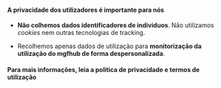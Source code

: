 #### A privacidade dos utilizadores é importante para nós

- **Não colhemos dados identificadores de individuos**. Não utilizamos *cookies* nem outras tecnologias de tracking.

- Recolhemos apenas dados de utilização para **monitorização da utilização do mgfhub de forma despersonalizada**.

#### Para mais informações, leia a politica de privacidade e termos de utilização